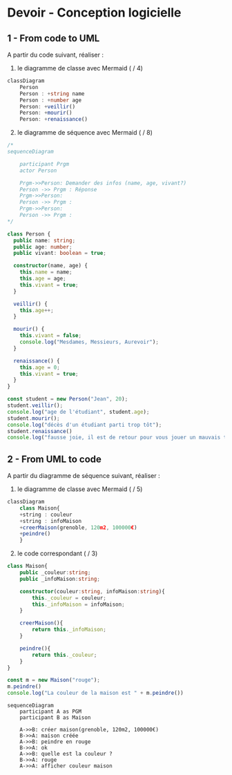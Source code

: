 # Devoir - Conception logicielle

## 1 - From code to UML

A partir du code suivant, réaliser :
1. le diagramme de classe avec Mermaid ( / 4)
```ts
classDiagram
    Person
    Person : +string name
    Person : +number age
    Person: +veillir()
    Person: +mourir()
    Person: +renaissance()
```
2. le diagramme de séquence avec Mermaid ( / 8)
```ts
/*
sequenceDiagram

    participant Prgm
    actor Person 

    Prgm->>Person: Demander des infos (name, age, vivant?)
    Person ->> Prgm : Réponse
    Prgm->>Person: 
    Person ->> Prgm : 
    Prgm->>Person:     
    Person ->> Prgm : 
*/
```

```typescript
class Person {
  public name: string;
  public age: number;
  public vivant: boolean = true;

  constructor(name, age) {
    this.name = name;
    this.age = age;
    this.vivant = true;
  }

  veillir() {
    this.age++;
  }

  mourir() {
    this.vivant = false;
    console.log("Mesdames, Messieurs, Aurevoir");
  }

  renaissance() {
    this.age = 0;
    this.vivant = true;
  }
}

const student = new Person("Jean", 20);
student.veillir();
console.log("age de l'étudiant", student.age);
student.mourir();
console.log("décès d'un étudiant parti trop tôt");
student.renaissance()
console.log("fausse joie, il est de retour pour vous jouer un mauvais tour", student.age);
```

## 2 - From UML to code

A partir du diagramme de séquence suivant, réaliser :
1. le diagramme de classe avec Mermaid ( / 5)
``` ts
classDiagram
    class Maison{
    +string : couleur
    +string : infoMaison
    +creerMaison(grenoble, 120m2, 100000€)
    +peindre()
    }

```
2. le code correspondant ( / 3)
``` ts
class Maison{
    public _couleur:string;
    public _infoMaison:string;

    constructor(couleur:string, infoMaison:string){
        this._couleur = couleur;
        this._infoMaison = infoMaison;
    }

    creerMaison(){
        return this._infoMaison;
    }

    peindre(){
        return this._couleur;
    }
}

const m = new Maison("rouge");
m.peindre()
console.log("La couleur de la maison est " + m.peindre())
```


```mermaid
sequenceDiagram
    participant A as PGM
    participant B as Maison

    A->>B: créer maison(grenoble, 120m2, 100000€)
    B->>A: maison créée
    A->>B: peindre en rouge
    B->>A: ok
    A->>B: quelle est la couleur ?
    B->>A: rouge
    A->>A: afficher couleur maison
```
